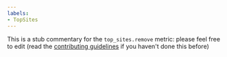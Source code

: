 ```yaml
---
labels:
- TopSites
---
```

This is a stub commentary for the `top_sites.remove` metric: please feel free to edit (read the
[contributing guidelines](https://github.com/mozilla/glean-annotations/blob/main/CONTRIBUTING.md)
if you haven't done this before)
